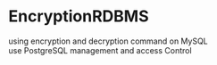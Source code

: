 # EncryptionRDBMS

using encryption and decryption command on MySQL\
use PostgreSQL management and access Control
